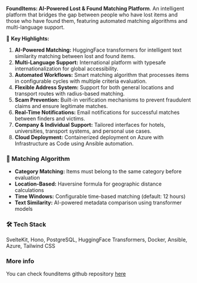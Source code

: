 **FoundItems: AI-Powered Lost & Found Matching Platform**. An intelligent platform that bridges the gap between people who have lost items and those who have found them, featuring automated matching algorithms and multi-language support.

🔑 **Key Highlights:**

1. **AI-Powered Matching:** HuggingFace transformers for intelligent text similarity matching between lost and found items.
2. **Multi-Language Support:** International platform with typesafe internationalization for global accessibility.
3. **Automated Workflows:** Smart matching algorithm that processes items in configurable cycles with multiple criteria evaluation.
4. **Flexible Address System:** Support for both general locations and transport routes with radius-based matching.
5. **Scam Prevention:** Built-in verification mechanisms to prevent fraudulent claims and ensure legitimate matches.
6. **Real-Time Notifications:** Email notifications for successful matches between finders and victims.
7. **Company & Individual Support:** Tailored interfaces for hotels, universities, transport systems, and personal use cases.
8. **Cloud Deployment:** Containerized deployment on Azure with Infrastructure as Code using Ansible automation.

### 🤖 Matching Algorithm

- **Category Matching:** Items must belong to the same category before evaluation
- **Location-Based:** Haversine formula for geographic distance calculations
- **Time Windows:** Configurable time-based matching (default: 12 hours)
- **Text Similarity:** AI-powered metadata comparison using transformer models

### 🛠️ Tech Stack

SvelteKit, Hono, PostgreSQL, HuggingFace Transformers, Docker, Ansible, Azure, Tailwind CSS

### More info

You can check founditems github repository [here](https://github.com/EMPTYVOID-DEV/founditems)
